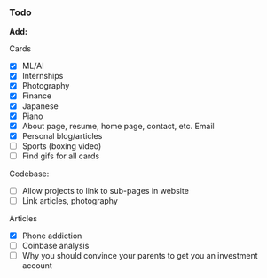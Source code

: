 ### Todo


**Add:**

Cards
- [x] ML/AI
- [x] Internships
- [x] Photography
- [x] Finance
- [x] Japanese
- [x] Piano
- [x] About page, resume, home page, contact, etc. Email
- [x] Personal blog/articles
- [ ] Sports (boxing video)
- [ ] Find gifs for all cards

Codebase:
- [ ] Allow projects to link to sub-pages in website
- [ ] Link articles, photography

Articles
- [x] Phone addiction
- [ ] Coinbase analysis
- [ ] Why you should convince your parents to get you an investment account
